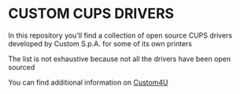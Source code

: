 # CUSTOM CUPS DRIVERS

In this repository you'll find a collection of open source CUPS drivers developed by Custom S.p.A. for some of its own printers

The list is not exhaustive because not all the drivers have been open sourced

You can find additional information on [Custom4U](https://www.custom4u.it)
